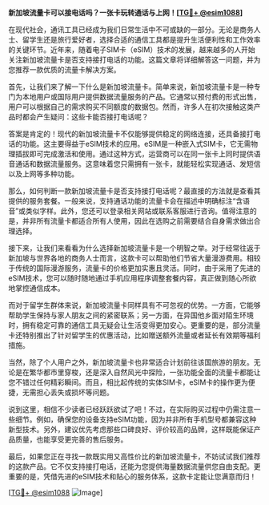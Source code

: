 **新加坡流量卡可以接电话吗？一张卡玩转通话与上网！[[TG💪+ @esim1088](https://t.me/s/esim1088)]**

在现代社会，通讯工具已经成为我们日常生活中不可或缺的一部分。无论是商务人士、留学生还是旅行爱好者，选择合适的通信工具都是提升生活便利性和工作效率的关键环节。近年来，随着电子SIM卡（eSIM）技术的发展，越来越多的人开始关注新加坡流量卡是否支持接打电话的功能。这篇文章将详细解答这一问题，并为您推荐一款优质的流量卡解决方案。

首先，让我们来了解一下什么是新加坡流量卡。简单来说，新加坡流量卡是一种专门为本地用户或国际用户提供数据流量服务的产品。它通常以预付费的形式出售，用户可以根据自己的需求购买不同额度的数据包。然而，许多人在初次接触这类产品时都会产生疑问：这些卡能否接打电话呢？

答案是肯定的！现代的新加坡流量卡不仅能够提供稳定的网络连接，还具备接打电话的功能。这主要得益于eSIM技术的应用。eSIM是一种嵌入式SIM卡，它无需物理插拔即可完成激活和使用。通过这种方式，运营商可以在同一张卡上同时提供语音通话和数据流量服务。这意味着您只需拥有一张卡，就能轻松实现通话、发短信以及上网等多种功能。

那么，如何判断一款新加坡流量卡是否支持接打电话呢？最直接的方法就是查看其提供的服务套餐。一般来说，支持通话功能的流量卡会在描述中明确标注“含语音”或类似字样。此外，您还可以登录相关网站或联系客服进行咨询。值得注意的是，并非所有流量卡都适合所有人使用，因此在选购之前需要结合自身需求做出合理选择。

接下来，让我们来看看为什么选择新加坡流量卡是一个明智之举。对于经常往返于新加坡与世界各地的商务人士而言，这款卡可以帮助他们节省大量漫游费用。相较于传统的国际漫游服务，流量卡的价格更加实惠且灵活。同时，由于采用了先进的eSIM技术，您可以随时随地通过手机应用程序调整套餐内容，真正做到随心所欲地掌控通信成本。

而对于留学生群体来说，新加坡流量卡同样具有不可忽视的优势。一方面，它能够帮助学生保持与家人朋友之间的紧密联系；另一方面，在异国他乡面对陌生环境时，拥有稳定可靠的通信工具无疑会让生活变得更加安心。更重要的是，部分流量卡还特别推出了针对留学生的优惠活动，比如赠送额外流量或者延长有效期等福利措施。

当然，除了个人用户之外，新加坡流量卡也非常适合计划前往该国旅游的朋友。无论是在繁华都市里穿梭，还是深入自然风光中探险，一张功能全面的流量卡都能让您不错过任何精彩瞬间。而且，相比起传统的实体SIM卡，eSIM卡的操作更为便捷，无需担心丢失或损坏等问题。

说到这里，相信不少读者已经跃跃欲试了吧！不过，在实际购买过程中仍需注意一些细节。例如，确保您的设备支持eSIM功能，因为并非所有手机型号都兼容这种新型技术。另外，建议优先考虑那些口碑良好、评价较高的品牌，这样既能保证产品质量，也能享受更完善的售后服务。

最后，如果您正在寻找一款既实用又高性价比的新加坡流量卡，不妨试试我们推荐的这款产品。它不仅支持接打电话，还能为您提供海量数据流量供您自由支配。更重要的是，凭借先进的eSIM技术和贴心的服务体系，这款卡定能让您满意而归！

[[TG💪+ @esim1088](https://t.me/s/esim1088) ![Image](https://i.postimg.cc/4NQfJmqS/Snipaste-2025-05-13-00-14-12.png)]